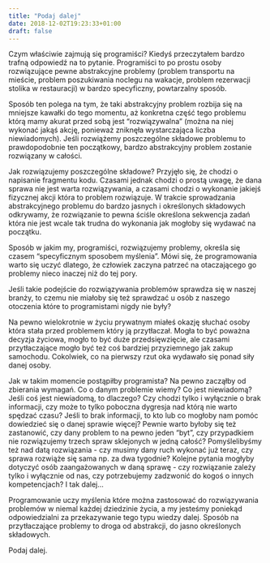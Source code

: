 ```yaml
---
title: "Podaj dalej"
date: 2018-12-02T19:23:33+01:00
draft: false
---
```


Czym właściwie zajmują się programiści? Kiedyś przeczytałem bardzo trafną odpowiedź na to pytanie. Programiści to po prostu osoby rozwiązujące pewne abstrakcyjne problemy (problem transportu na mieście, problem poszukiwania noclegu na wakacje, problem rezerwacji stolika w restauracji) w bardzo specyficzny, powtarzalny sposób. 

Sposób ten polega na tym, że taki abstrakcyjny problem rozbija się na mniejsze kawałki do tego momentu, aż konkretna część tego problemu którą mamy akurat przed sobą jest “rozwiązywalna” (można na niej wykonać jakąś akcję, ponieważ zniknęła wystarczająca liczba niewiadomych). Jeśli rozwiążemy poszczególne składowe problemu to prawdopodobnie ten początkowy, bardzo abstrakcyjny problem zostanie rozwiązany w całości.

Jak rozwiązujemy poszczególne składowe? Przyjęło się, że chodzi o napisanie fragmentu kodu. Czasami jednak chodzi o prostą uwagę, że dana sprawa nie jest warta rozwiązywania, a czasami chodzi o wykonanie jakiejś fizycznej akcji która to problem rozwiązuje. W trakcie sprowadzania abstrakcyjnego problemu do bardzo jasnych i określonych składowych odkrywamy, że rozwiązanie to pewna ściśle określona sekwencja zadań która nie jest wcale tak trudna do wykonania jak mogłoby się wydawać na początku.

Sposób w jakim my, programiści, rozwiązujemy problemy, określa się czasem “specyficznym sposobem myślenia”. Mówi się, że programowania warto się uczyć dlatego, że człowiek zaczyna patrzeć na otaczającego go problemy nieco inaczej niż do tej pory.

Jeśli takie podejście do rozwiązywania problemów sprawdza się w naszej branży, to czemu nie miałoby się też sprawdzać u osób z naszego otoczenia które to programistami nigdy nie były?

Na pewno wielokrotnie w życiu prywatnym miałeś okazję słuchać osoby która stała przed problemem który ją przytłaczał. Mogła to być poważna decyzja życiowa, mogło to być duże przedsięwzięcie, ale czasami przytłaczające mogło być też coś bardziej przyziemnego jak zakup samochodu. Cokolwiek, co na pierwszy rzut oka wydawało się ponad siły danej osoby. 

Jak w takim momencie postąpiłby programista? Na pewno zacząłby od zbierania wymagań. Co o danym problemie wiemy? Co jest niewiadomą? Jeśli coś jest niewiadomą, to dlaczego? Czy chodzi tylko i wyłącznie o brak informacji, czy może to tylko poboczna dygresja nad którą nie warto spędzać czasu? Jeśli to brak informacji, to kto lub co mogłoby nam pomóc dowiedzieć się o danej sprawie więcej? Pewnie warto byłoby się też zastanowić, czy dany problem to na pewno jeden “byt”, czy przypadkiem nie rozwiązujemy trzech spraw sklejonych w jedną całość? Pomyślelibyśmy też nad datą rozwiązania - czy musimy dany ruch wykonać już teraz, czy sprawa rozwiąże się sama np. za dwa tygodnie? Kolejne pytania mogłyby dotyczyć osób zaangażowanych w daną sprawę - czy rozwiązanie zależy tylko i wyłącznie od nas, czy potrzebujemy zadzwonić do kogoś o innych kompetencjach? I tak dalej…

Programowanie uczy myślenia które można zastosować do rozwiązywania problemów w niemal każdej dziedzinie życia, a my jesteśmy poniekąd odpowiedzialni za przekazywanie tego typu wiedzy dalej. Sposób na przytłaczające problemy to droga od abstrakcji, do jasno określonych składowych.

Podaj dalej.
